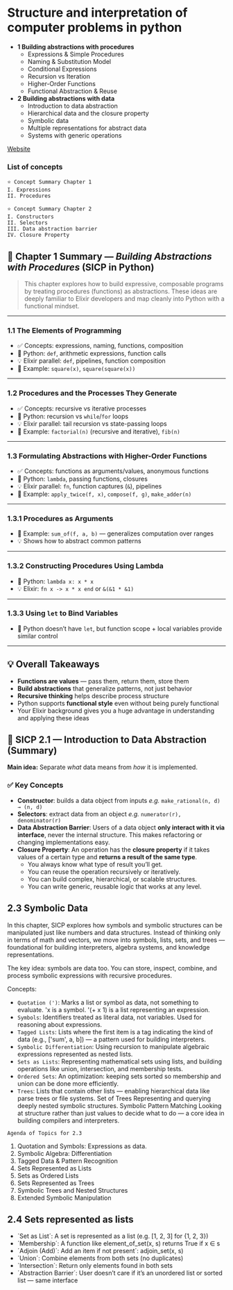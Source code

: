 # Structure and interpretation of computer problems in python

- **1 Building abstractions with procedures**
  - Expressions & Simple Procedures
  - Naming & Substitution Model
  - Conditional Expressions
  - Recursion vs Iteration
  - Higher-Order Functions
  - Functional Abstraction & Reuse
- **2 Building abstractions with data**
  - Introduction to data abstraction
  - Hierarchical data and the closure property
  - Symbolic data
  - Multiple representations for abstract data
  - Systems with generic operations

[Website](https://mitp-content-server.mit.edu/books/content/sectbyfn/books_pres_0/6515/sicp.zip/full-text/book/book-Z-H-4.html#%_toc_start)

### List of concepts

```
⭐️ Concept Summary Chapter 1
I. Expressions
II. Procedures

⭐️ Concept Summary Chapter 2
I. Constructors
II. Selectors
III. Data abstraction barrier
IV. Closure Property

```

## 📘 Chapter 1 Summary — *Building Abstractions with Procedures* (SICP in Python)

> This chapter explores how to build expressive, composable programs by treating procedures (functions) as abstractions. These ideas are deeply familiar to Elixir developers and map cleanly into Python with a functional mindset.

---

### 1.1 **The Elements of Programming**
- ✅ Concepts: expressions, naming, functions, composition
- 🐍 Python: `def`, arithmetic expressions, function calls
- 💡 Elixir parallel: `def`, pipelines, function composition
- 🧪 Example: `square(x)`, `square(square(x))`

---

### 1.2 **Procedures and the Processes They Generate**
- ✅ Concepts: recursive vs iterative processes
- 🐍 Python: recursion vs `while`/`for` loops
- 💡 Elixir parallel: tail recursion vs state-passing loops
- 🧪 Example: `factorial(n)` (recursive and iterative), `fib(n)`

---

### 1.3 **Formulating Abstractions with Higher-Order Functions**
- ✅ Concepts: functions as arguments/values, anonymous functions
- 🐍 Python: `lambda`, passing functions, closures
- 💡 Elixir parallel: `fn`, function captures (`&`), pipelines
- 🧪 Example: `apply_twice(f, x)`, `compose(f, g)`, `make_adder(n)`

---

### 1.3.1 **Procedures as Arguments**
- 🧪 Example: `sum_of(f, a, b)` — generalizes computation over ranges
- 💡 Shows how to abstract common patterns

---

### 1.3.2 **Constructing Procedures Using Lambda**
- 🐍 Python: `lambda x: x * x`
- 💡 Elixir: `fn x -> x * x end` or `&(&1 * &1)`

---

### 1.3.3 **Using `let` to Bind Variables**
- 📝 Python doesn’t have `let`, but function scope + local variables provide similar control

---

## 💡 Overall Takeaways
- **Functions are values** — pass them, return them, store them
- **Build abstractions** that generalize patterns, not just behavior
- **Recursive thinking** helps describe process structure
- Python supports **functional style** even without being purely functional
- Your Elixir background gives you a huge advantage in understanding and applying these ideas


## 🌿 SICP 2.1 — Introduction to Data Abstraction (Summary)

**Main idea:**
Separate *what* data means from *how* it is implemented.

### ✅ Key Concepts

- **Constructor**: builds a data object from inputs
  _e.g._ `make_rational(n, d) → (n, d)`
- **Selectors**: extract data from an object
  _e.g._ `numerator(r), denominator(r)`
- **Data Abstraction Barrier**:
  Users of a data object **only interact with it via interface**, never the internal structure.
  This makes refactoring or changing implementations easy.
- **Closure Property**:
  An operation has the **closure property** if it takes values of a certain type and **returns a result of the same type**.
  - You always know what type of result you’ll get.
  - You can reuse the operation recursively or iteratively.
  - You can build complex, hierarchical, or scalable structures.
  - You can write generic, reusable logic that works at any level.

## 2.3 Symbolic Data

In this chapter, SICP explores how symbols and symbolic structures can be manipulated just like numbers and data structures. Instead of thinking only in terms of math and vectors, we move into symbols, lists, sets, and trees — foundational for building interpreters, algebra systems, and knowledge representations.

The key idea: symbols are data too. You can store, inspect, combine, and process symbolic expressions with recursive procedures.

Concepts:

- `Quotation (')`: Marks a list or symbol as data, not something to evaluate. 'x is a symbol. '(+ x 1) is a list representing an expression.
- `Symbols`: Identifiers treated as literal data, not variables. Used for reasoning about expressions.
- `Tagged Lists`: Lists where the first item is a tag indicating the kind of data (e.g., ['sum', a, b]) — a pattern used for building interpreters.
- `Symbolic Differentiation`: Using recursion to manipulate algebraic expressions represented as nested lists.
- `Sets as Lists`: Representing mathematical sets using lists, and building operations like union, intersection, and membership tests.
- `Ordered Sets`: An optimization: keeping sets sorted so membership and union can be done more efficiently.
- `Trees`: Lists that contain other lists — enabling hierarchical data like parse trees or file systems.
Set of Trees
Representing and querying deeply nested symbolic structures.
Symbolic Pattern Matching
Looking at structure rather than just values to decide what to do — a core idea in building compilers and interpreters.

`Agenda of Topics for 2.3`
1. Quotation and Symbols: Expressions as data.
2. Symbolic Algebra: Differentiation
3. Tagged Data & Pattern Recognition
4. Sets Represented as Lists
5. Sets as Ordered Lists
6. Sets Represented as Trees
7. Symbolic Trees and Nested Structures
8. Extended Symbolic Manipulation

## 2.4 Sets represented as lists

- ´Set as List´: A set is represented as a list (e.g. [1, 2, 3] for {1, 2, 3})
- ´Membership´: A function like element_of_set(x, s) returns True if x ∈ s
- ´Adjoin (Add)´: Add an item if not present´: adjoin_set(x, s)
- ´Union´: Combine elements from both sets (no duplicates)
- ´Intersection´: Return only elements found in both sets
- ´Abstraction Barrier´: User doesn’t care if it’s an unordered list or sorted list — same interface


